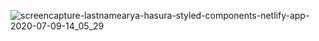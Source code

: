 ![screencapture-lastnamearya-hasura-styled-components-netlify-app-2020-07-09-14_05_29](https://lastnamearya-hasura-styled-components.netlify.app/)

